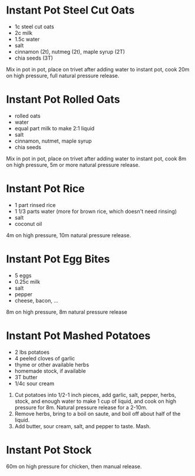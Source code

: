 # Instant Pot Steel Cut Oats

* 1c steel cut oats
* 2c milk
* 1.5c water
* salt
* cinnamon (2t), nutmeg (2t), maple syrup (2T)
* chia seeds (3T)

Mix in pot in pot, place on trivet after adding water to instant pot, cook 20m on high pressure, full natural pressure release.

# Instant Pot Rolled Oats

* rolled oats
* water
* equal part milk to make 2:1 liquid
* salt
* cinnamon, nutmet, maple syrup
* chia seeds

Mix in pot in pot, place on trivet after adding water to instant pot, cook 8m on high pressure, 5m or more natural pressure release.

# Instant Pot Rice

* 1 part rinsed rice
* 1 1/3 parts water (more for brown rice, which doesn't need rinsing)
* salt
* coconut oil

4m on high pressure, 10m natural pressure release.

# Instant Pot Egg Bites

* 5 eggs
* 0.25c milk
* salt
* pepper
* cheese, bacon, ...

8m on high pressure, 8m natural pressure release

# Instant Pot Mashed Potatoes

* 2 lbs potatoes
* 4 peeled cloves of garlic
* thyme or other available herbs
* homemade stock, if available
* 3T butter
* 1/4c sour cream

1. Cut potatoes into 1/2-1 inch pieces, add garlic, salt, pepper, herbs,
   stock, and enough water to make 1 cup of liquid, and cook on high
   pressure for 8m. Natural pressure release for a 2-10m.
2. Remove herbs, bring to a boil on saute, and boil off about half of the
   liquid.
3. Add butter, sour cream, salt, and pepper to taste. Mash.

# Instant Pot Stock

60m on high pressure for chicken, then manual release.
